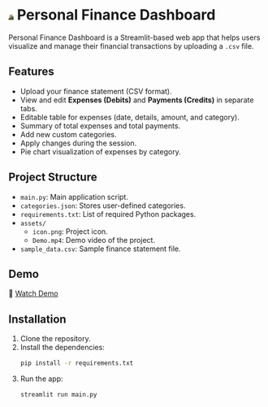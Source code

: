 # <img src="/assests/icon.png" alt="Icon" width="10" height="10"> Personal Finance Dashboard

Personal Finance Dashboard is a Streamlit-based web app that helps users visualize and manage their financial transactions by uploading a `.csv` file.

## Features
- Upload your finance statement (CSV format).
- View and edit **Expenses (Debits)** and **Payments (Credits)** in separate tabs.
- Editable table for expenses (date, details, amount, and category).
- Summary of total expenses and total payments.
- Add new custom categories.
- Apply changes during the session.
- Pie chart visualization of expenses by category.

## Project Structure
- `main.py`: Main application script.
- `categories.json`: Stores user-defined categories.
- `requirements.txt`: List of required Python packages.
- `assets/`
  - `icon.png`: Project icon.
  - `Demo.mp4`: Demo video of the project.
- `sample_data.csv`: Sample finance statement file.

## Demo
🎥 [Watch Demo](./assests/Demo.mp4)

## Installation
1. Clone the repository.
2. Install the dependencies:
   ```bash
   pip install -r requirements.txt
   ```
3. Run the app:
   ```bash
   streamlit run main.py
   ```

